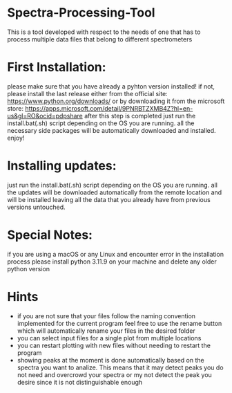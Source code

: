# Spectra-Processing-Tool
This is  a tool developed with respect to the needs of one that has to process multiple data files that belong to different spectrometers

# First Installation:
please make sure that you have already a pyhton version installed!
    if not, please install the last release either from the official site: https://www.python.org/downloads/ 
                                            or by downloading it from the microsoft store: https://apps.microsoft.com/detail/9PNRBTZXMB4Z?hl=en-us&gl=RO&ocid=pdpshare
after this step is completed just run the install.bat(.sh) script depending on the OS you are running.
all the necessary side packages will be automatically downloaded and installed.
enjoy!

# Installing updates:
just run the install.bat(.sh) script depending on the OS you are running. 
all the updates will be downloaded automatically from the remote location and will  be installed leaving all the data that you already have from previous versions untouched.

# Special Notes:
if  you are using a macOS or any Linux and encounter error in the installation process please install python 3.11.9 on your machine and delete any older python version

# Hints
* if you are not sure that your files follow the naming convention implemented for the current program feel free to use the rename button which will automatically rename your files in the desired folder
* you can select input files for a single plot from multiple locations 
* you can restart plotting with new files without needing to restart the program 
* showing peaks at the moment is done automatically based on the spectra you want to analize. This means that it may detect peaks you do not need and overcrowd your spectra or my not detect the peak you desire since it is not distinguishable enough
